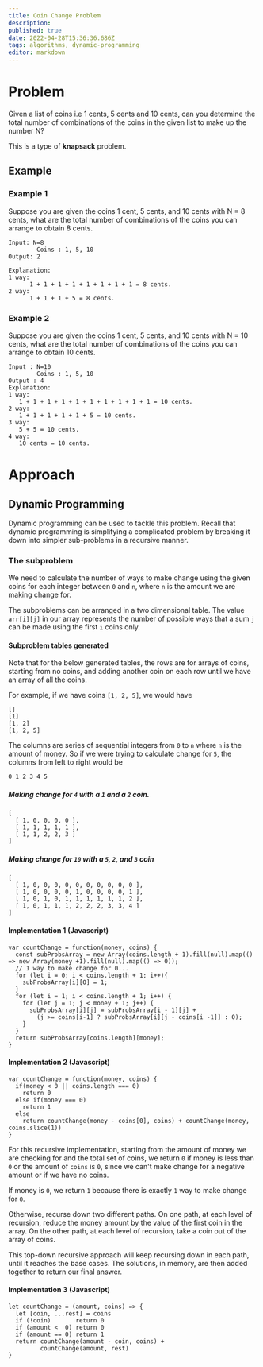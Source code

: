 ```yaml
---
title: Coin Change Problem
description: 
published: true
date: 2022-04-28T15:36:36.686Z
tags: algorithms, dynamic-programming
editor: markdown
---
```


# Problem
Given a list of coins i.e 1 cents, 5 cents and 10 cents, can you determine the total number of combinations of the coins in the given list to make up the number N?

This is a type of **knapsack** problem.
## Example
### Example 1
Suppose you are given the coins 1 cent, 5 cents, and 10 cents with N = 8 cents, what are the total number of combinations of the coins you can arrange to obtain 8 cents. 
```
Input: N=8
        Coins : 1, 5, 10
Output: 2

Explanation: 
1 way: 
      1 + 1 + 1 + 1 + 1 + 1 + 1 + 1 = 8 cents.
2 way:
      1 + 1 + 1 + 5 = 8 cents.
```      
### Example 2
Suppose you are given the coins 1 cent, 5 cents, and 10 cents with N = 10 cents, what are the total number of combinations of the coins you can arrange to obtain 10 cents. 
```
Input : N=10
        Coins : 1, 5, 10
Output : 4
Explanation: 
1 way: 
   1 + 1 + 1 + 1 + 1 + 1 + 1 + 1 + 1 + 1 = 10 cents.
2 way: 
   1 + 1 + 1 + 1 + 1 + 5 = 10 cents.
3 way: 
   5 + 5 = 10 cents.
4 way: 
   10 cents = 10 cents.
```
# Approach
## Dynamic Programming
Dynamic programming can be used to tackle this problem. Recall that dynamic programming is simplifying a complicated problem by breaking it down into simpler sub-problems in a recursive manner. 

### The subproblem
We need to calculate the number of ways to make change using the given coins for each integer between `0` and `n`, where `n` is the amount we are making change for. 

The subproblems can be arranged in a two dimensional table. The value `arr[i][j]` in our array represents the number of possible ways that a sum `j` can be made using the first `i` coins only.

#### Subproblem tables generated
Note that for the below generated tables, the rows are for arrays of coins, starting from no coins, and adding another coin on each row until we have an array of all the coins.

For example, if we have coins `[1, 2, 5]`, we would have 
```
[]
[1]
[1, 2]
[1, 2, 5]
```

The columns are series of sequential integers from `0` to `n` where `n` is the amount of money. So if we were trying to calculate change for `5`, the columns from left to right would be 
```
0 1 2 3 4 5
```
##### Making change for `4` with a `1` and a `2` coin.

```
[ 
  [ 1, 0, 0, 0, 0 ], 
  [ 1, 1, 1, 1, 1 ], 
  [ 1, 1, 2, 2, 3 ]
]
```
##### Making change for `10` with a `5`, `2`, and `3` coin
```
[ 
  [ 1, 0, 0, 0, 0, 0, 0, 0, 0, 0, 0 ],
  [ 1, 0, 0, 0, 0, 1, 0, 0, 0, 0, 1 ],
  [ 1, 0, 1, 0, 1, 1, 1, 1, 1, 1, 2 ],
  [ 1, 0, 1, 1, 1, 2, 2, 2, 3, 3, 4 ] 
]
```
#### Implementation 1 (Javascript)
```
var countChange = function(money, coins) {
  const subProbsArray = new Array(coins.length + 1).fill(null).map(() => new Array(money +1).fill(null).map(() => 0));
  // 1 way to make change for 0...
  for (let i = 0; i < coins.length + 1; i++){
    subProbsArray[i][0] = 1;
  }
  for (let i = 1; i < coins.length + 1; i++) {
    for (let j = 1; j < money + 1; j++) {
      subProbsArray[i][j] = subProbsArray[i - 1][j] + 
        (j >= coins[i-1] ? subProbsArray[i][j - coins[i -1]] : 0);
    }
  }
  return subProbsArray[coins.length][money];
}
```
#### Implementation 2 (Javascript)
```
var countChange = function(money, coins) {
  if(money < 0 || coins.length === 0)
    return 0
  else if(money === 0)
    return 1
  else
    return countChange(money - coins[0], coins) + countChange(money, coins.slice(1))
}
```
For this recursive implementation, starting from the amount of money we are checking for and the total set of coins, we return `0` if money is less than `0` or the amount of `coins` is `0`, since we can't make change for a negative amount or if we have no coins. 

If money is `0`, we return `1` because there is exactly `1` way to make change for `0`. 

Otherwise, recurse down two different paths. On one path, at each level of recursion, reduce the money amount by the value of the first coin in the array. On the other path, at each level of recursion, take a coin out of the array of coins.

This top-down recursive approach will keep recursing down in each path, until it reaches the base cases. The solutions, in memory, are then added together to return our final answer.
#### Implementation 3 (Javascript) 
```
let countChange = (amount, coins) => {
  let [coin, ...rest] = coins
  if (!coin)       return 0
  if (amount <  0) return 0
  if (amount == 0) return 1
  return countChange(amount - coin, coins) + 
         countChange(amount, rest)
}
```